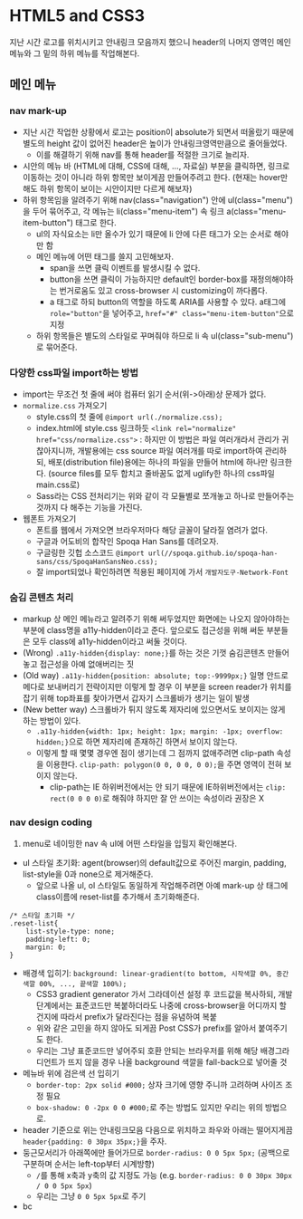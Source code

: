 # HTML5 and CSS3

지난 시간 로고를 위치시키고 안내링크 모음까지 했으니 header의 나머지 영역인 메인 메뉴와 그 밑의 하위 메뉴를 작업해본다. 

## 메인 메뉴

### nav mark-up
- 지난 시간 작업한 상황에서 로고는 position이 absolute가 되면서 떠올랐기 때문에 별도의 height 값이 없어진 header은 높이가 안내링크영역만큼으로 줄어들었다.
  - 이를 해결하기 위해 nav를 통해 header를 적절한 크기로 늘리자.
- 시안의 메뉴 바 (HTML에 대해, CSS에 대해, ..., 자료실) 부분을 클릭하면, 링크로 이동하는 것이 아니라 하위 항목만 보이게끔 만들어주려고 한다. (현재는 hover만 해도 하위 항목이 보이는 시안이지만 다르게 해보자)
- 하위 항목임을 알려주기 위해 nav(class="navigation") 안에 ul(class="menu")을 두어 묶어주고, 각 메뉴는 li(class="menu-item") 속 링크 a(class="menu-item-button") 태그로 한다.
  - ul의 자식요소는 li만 올수가 있기 때문에 li 안에 다른 태그가 오는 순서로 해야만 함
  - 메인 메뉴에 어떤 태그를 쓸지 고민해보자. 
    - span을 쓰면 클릭 이벤트를 발생시킬 수 없다.
    - button을 쓰면 클릭이 가능하지만 default인 border-box를 재정의해야하는 번거로움도 있고 cross-browser 시 customizing이 까다롭다.
    - a 태그로 하되 button의 역할을 하도록 ARIA를 사용할 수 있다. a태그에 `role="button"`을 넣어주고, `href="#" class="menu-item-button"`으로 지정
  - 하위 항목들은 별도의 스타일로 꾸며줘야 하므로 li 속 ul(class="sub-menu")로 묶어준다. 

### 다양한 css파일 import하는 방법
- import는 무조건 첫 줄에 써야 컴퓨터 읽기 순서(위->아래)상 문제가 없다.
- `normalize.css` 가져오기
  - style.css의 첫 줄에 `@import url(./normalize.css);`
  - index.html에 style.css 링크하듯 `<link rel="normalize" href="css/normalize.css">` : 하지만 이 방법은 파일 여러개라서 관리가 귀찮아지니까, 개발용에는 	css source 파일 여러개를 따로 import하여 관리하되, 배포(distribution file)용에는 하나의 파일을 만들어 html에 하나만 링크한다. (source files를 모두 합치고 줄바꿈도 없게 uglify한 하나의 css파일 main.css로)
  - Sass라는 CSS 전처리기는 위와 같이 각 모듈별로 쪼개놓고 하나로 만들어주는 것까지 다 해주는 기능을 가진다.
- 웹폰트 가져오기
  - 폰트를 웹에서 가져오면 브라우저마다 해당 글꼴이 달라질 염려가 없다.
  - 구글과 어도비의 합작인 Spoqa Han Sans를 데려오자. 
  - 구글링한 깃헙 소스코드 `@import url(//spoqa.github.io/spoqa-han-sans/css/SpoqaHanSansNeo.css);`
  - 잘 import되었나 확인하려면 적용된 페이지에 가서 `개발자도구-Network-Font`

### 숨김 콘텐츠 처리
- markup 상 메인 메뉴라고 알려주기 위해 써두었지만 화면에는 나오지 않아야하는 부분에 class명을 a11y-hidden이라고 준다. 앞으로도 접근성을 위해 써둔 부분들은 모두 class에 a11y-hidden이라고 써둘 것이다.
- (Wrong) `.a11y-hidden{display: none;}`를 하는 것은 기껏 숨김콘텐츠 만들어놓고 접근성을 아예 없애버리는 짓
- (Old way) `.a11y-hidden{position: absolute; top:-9999px;}` 일명 안드로메다로 보내버리기 전략이지만 이렇게 할 경우 이 부분을 screen reader가 위치를 잡기 위해 top좌표를 찾아가면서 갑자기 스크롤바가 생기는 일이 발생
- (New better way) 스크롤바가 튀지 않도록 제자리에 있으면서도 보이지는 않게 하는 방법이 있다. 
  - `.a11y-hidden{width: 1px; height: 1px; margin: -1px; overflow: hidden;}`으로 하면 제자리에 존재하긴 하면서 보이지 않는다.
  - 이렇게 할 때 몇몇 경우엔 점이 생기는데 그 점까지 없애주려면 clip-path 속성을 이용한다. `clip-path: polygon(0 0, 0 0, 0 0);`을 주면 영역이 전혀 보이지 않는다.
    - clip-path는 IE 하위버전에서는 안 되기 때문에 IE하위버전에서는 `clip: rect(0 0 0 0)`로 해줘야 하지만 잘 안 쓰이는 속성이라 권장은 X

### nav design coding
1. menu로 네이밍한 nav 속 ul에 어떤 스타일을 입힐지 확인해본다.
  - ul 스타일 초기화: agent(browser)의 default값으로 주어진 margin, padding, list-style을 0과 none으로 제거해준다.
    - 앞으로 나올 ul, ol 스타일도 동일하게 작업해주려면 아예 mark-up 상 태그에 class이름에 reset-list를 추가해서 초기화해준다.
```
/* 스타일 초기화 */
.reset-list{
	list-style-type: none;
	padding-left: 0;
	margin: 0;
}
``` 
  - 배경색 입히기: `background: linear-gradient(to bottom, 시작색깔 0%, 중간색깔 00%, ..., 끝색깔 100%);`
    - CSS3 gradient generator 가서 그라데이션 설정 후 코드값을 복사하되, 개발단계에서는 표준코드만 복붙하더라도 나중에 cross-browser을 어디까지 할 건지에 따라서 prefix가 달라진다는 점을 유념하여 복붙
    - 위와 같은 고민을 하지 않아도 되게끔 Post CSS가 prefix를 알아서 붙여주기도 한다. 
    - 우리는 그냥 표준코드만 넣어주되 호환 안되는 브라우저를 위해 해당 배경그라디언트가 뜨지 않을 경우 나올 background 색깔을 fall-back으로 넣어줄 것
  - 메뉴바 위에 검은색 선 입히기
    - `border-top: 2px solid #000;` 상자 크기에 영향 주니까 고려하며 사이즈 조정 필요
    - `box-shadow: 0 -2px 0 0 #000;`로 주는 방법도 있지만 우리는 위의 방법으로.
  - header 기준으로 위는 안내링크모음 다음으로 위치하고 좌우와 아래는 떨어지게끔 `header{padding: 0 30px 35px;}`을 주자. 
  - 둥근모서리가 아래쪽에만 들어가므로 `border-radius: 0 0 5px 5px;` (공백으로 구분하며 순서는 left-top부터 시계방향)
    - `/`를 통해 x축과 y축의 값 지정도 가능 (e.g. `border-radius: 0 0 30px 30px / 0 0 5px 5px`)
    - 우리는 그냥 `0 0 5px 5px`로 주기
  - bc
